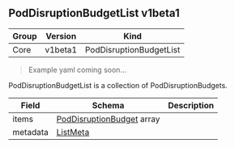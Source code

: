 ## PodDisruptionBudgetList v1beta1

Group        | Version     | Kind
------------ | ---------- | -----------
Core | v1beta1 | PodDisruptionBudgetList

> Example yaml coming soon...



PodDisruptionBudgetList is a collection of PodDisruptionBudgets.



Field        | Schema     | Description
------------ | ---------- | -----------
items | [PodDisruptionBudget](#poddisruptionbudget-v1beta1) array | 
metadata | [ListMeta](#listmeta-unversioned) | 

